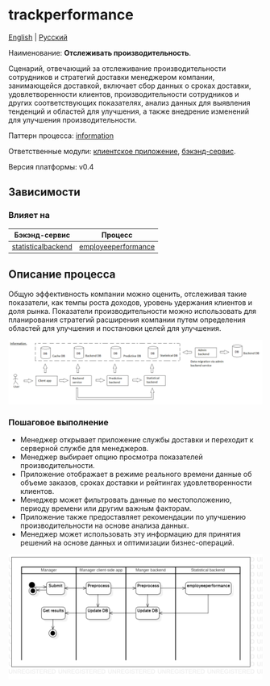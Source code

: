 # trackperformance

[English](trackperformance.md) | [Русский](trackperformance.ru.md)

Наименование: **Отслеживать производительность**.

Сценарий, отвечающий за отслеживание производительности сотрудников и стратегий доставки менеджером компании, занимающейся доставкой, включает сбор данных о сроках доставки, удовлетворенности клиентов, производительности сотрудников и других соответствующих показателях, анализ данных для выявления тенденций и областей для улучшения, а также внедрение изменений для улучшения производительности.

Паттерн процесса: [information](../../processpatterns/information.ru.md)

Ответственные модули: [клиентское приложение](../../frontend/managerclient.md), [бэкэнд-сервис](../../backend/managerbackend.md).

Версия платформы: v0.4

## Зависимости

### Влияет на

| Бэкэнд-сервис | Процесс |
| --- | ---- |
| [statisticalbackend](../../backend/statisticalbackend.ru.md) | [employeeperformance](../statisticalbackend/employeeperformance.ru.md) |

## Описание процесса

Общую эффективность компании можно оценить, отслеживая такие показатели, как темпы роста доходов, уровень удержания клиентов и доля рынка. Показатели производительности можно использовать для планирования стратегий расширения компании путем определения областей для улучшения и постановки целей для улучшения.

![information_overall](../../img/processpatterns/information_overall.png)

### Пошаговое выполнение

- Менеджер открывает приложение службы доставки и переходит к серверной службе для менеджеров.
- Менеджер выбирает опцию просмотра показателей производительности.
- Приложение отображает в режиме реального времени данные об объеме заказов, сроках доставки и рейтингах удовлетворенности клиентов.
- Менеджер может фильтровать данные по местоположению, периоду времени или другим важным факторам.
- Приложение также предоставляет рекомендации по улучшению производительности на основе анализа данных.
- Менеджер может использовать эту информацию для принятия решений на основе данных и оптимизации бизнес-операций.

![manager.trackperformance](../../img/activitydiagrams/manager.trackperformance.png)
